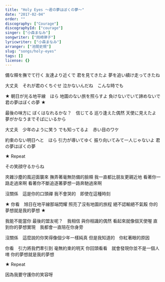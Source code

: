 ```yaml
---
title: "Holy Eyes ～君の夢はぼくの夢～"
date: "2017-02-04"
order: ""
discography: ["Courage"]
discographyId: ["courage"]
singer: ["小森まなみ"]
songwriter: ["岡崎律子"]
lyricwriter: ["小森まなみ"]
arranger: ["池間史規"]
slug: "songs/holy-eyes"
tags: []
license: {}
---
```


備な頰を撫でて行く 
友達より近くで 
君を見てきたよ 
夢を追い續け走ってきたね 

大丈夫　それが君のくちぐせ 
泣かないんだね　こんな時でも 

★ 朝日が光る地平線　ほら 
地圖のない旅を照らすよ 
負けないでいて諦めないで 
君の夢はぼくの夢 ★ 

最後の味方に 
ぼくはなれるかな？　信じてる 
巡り逢えた偶然 
天使に見えたよ 
夢がかなうまでそばにいるから 

大丈夫　少年のように笑う 
でも知ってるよ　赤い目のワケ 

約束のない明日へと　ほら 
引力が導いてゆく 
振り向いてみて一人じゃないよ 
君の夢はぼくの夢 

★ Repeat

その笑顔守るからね

夾雜沙塵的風迎面襲來
撫弄著毫無防備的臉頰
我一直都比朋友更親近地
看著你一路走過來啊
看著你不斷追逐著夢想一路奔馳過來啊

沒關係　這是你的口頭禪
我不會哭的　即使在這種時刻

★ 你看　旭日在地平線那端閃耀
照亮了沒有地圖的旅程
絕不認輸絕不氣餒
你的夢想就是我的夢想 ★ 

我能不能當你
最後的盟友呢？　我相信
與你相識的偶然
看起來就像個天使喔
直到你的夢想實現　我都會一直陪在你身旁

沒關係　這麼說的你笑得像個少年一樣純真
但是我知道的　你紅著眼的原因

你看　引力將我們牽引到
毫無約束的明天
你回頭看看　就會發現你並不是一個人唷
你的夢想就是我的夢想

★ Repeat

因為我要守護你的笑容呀
